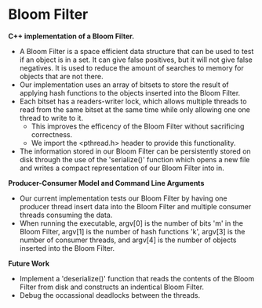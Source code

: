 # Bloom Filter
**C++ implementation of a Bloom Filter.**

* A Bloom Filter is a space efficient data structure that can be used to test if an object is in a set. It can give false positives, but it will not give false negatives. It is used to reduce the amount of searches to memory for objects that are not there.
* Our implementation uses an array of bitsets to store the result of applying hash functions to the objects inserted into the Bloom Filter. 
* Each bitset has a readers-writer lock, which allows multiple threads to read from the same bitset at the same time while only allowing one one thread to write to it.
  * This improves the efficency of the Bloom Filter without sacrificing correctness.
  * We import the <pthread.h> header to provide this functionality.
* The information stored in our Bloom Filter can be persistently stored on disk through the use of the 'serialize()' function which opens a new file and writes a compact representation of our Bloom Filter into in.


**Producer-Consumer Model and Command Line Arguments**
* Our current implementation tests our Bloom Filter by having one producer thread insert data into the Bloom Filter and multiple consumer threads consuming the data. 
* When running the executable, argv[0] is the number of bits 'm' in the Bloom Filter, argv[1] is the number of hash functions 'k', argv[3] is the number of consumer threads, and argv[4] is the number of objects inserted into the Bloom Filter.

**Future Work**
* Implement a 'deserialize()' function that reads the contents of the Bloom Filter from disk and constructs an indentical Bloom Filter.
* Debug the occassional deadlocks between the threads.
